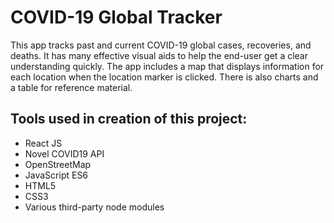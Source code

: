 # COVID-19 Global Tracker  

This app tracks past and current COVID-19 global cases, recoveries, and deaths. It has many effective visual aids to help the end-user get a clear understanding quickly. The app includes a map that displays information for each location when the location marker is clicked. There is also  charts and a table for reference material.

## Tools used in creation of this project:
- React JS
- Novel COVID19 API
- OpenStreetMap
- JavaScript ES6
- HTML5
- CSS3
- Various third-party node modules
